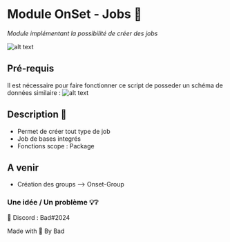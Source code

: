 # Module OnSet - Jobs 📎

*Module implémentant la possibilité de créer des jobs*

![alt text](https://i.imgur.com/mN4qbBF.png)

## Pré-requis 

Il est nécessaire pour faire fonctionner ce script de posseder un schéma de données similaire :
![alt text](https://i.imgur.com/eCRNXlt.png)

## Description 📝

* Permet de créer tout type de job
* Job de bases integrés    
* Fonctions scope : Package

## A venir 

* Création des groups --> Onset-Group

### Une idée / Un problème 💡❔

📮 Discord : Bad#2024


Made with 🖤 By Bad
